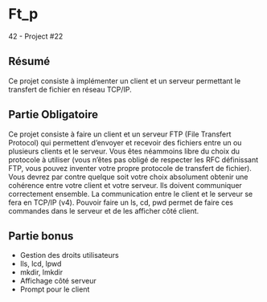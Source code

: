 # Ft_p
42 - Project #22

## Résumé
Ce projet consiste à implémenter un client et un serveur permettant le
transfert de fichier en réseau TCP/IP.

## Partie Obligatoire

Ce projet consiste à faire un client et un serveur FTP (File Transfert Protocol) qui
permettent d’envoyer et recevoir des fichiers entre un ou plusieurs clients et le serveur.
Vous êtes néammoins libre du choix du protocole à utiliser (vous n’êtes pas obligé
de respecter les RFC définissant FTP, vous pouvez inventer votre propre protocole de
transfert de fichier). Vous devrez par contre quelque soit votre choix absolument obtenir
une cohérence entre votre client et votre serveur. Ils doivent communiquer correctement
ensemble.
La communication entre le client et le serveur se fera en TCP/IP (v4).
Pouvoir faire un ls, cd, pwd permet de faire ces commandes dans le serveur et de
les afficher côté client.

## Partie bonus

- Gestion des droits utilisateurs
- lls, lcd, lpwd
- mkdir, lmkdir
- Affichage côté serveur
- Prompt pour le client
